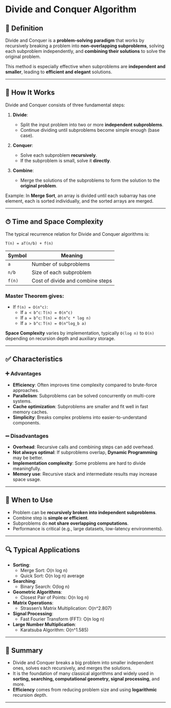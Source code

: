 # Divide and Conquer Algorithm

## 📌 Definition

Divide and Conquer is a **problem-solving paradigm** that works by recursively breaking a problem into **non-overlapping subproblems**, solving each subproblem independently, and **combining their solutions** to solve the original problem.

This method is especially effective when subproblems are **independent and smaller**, leading to **efficient and elegant** solutions.

---

## 🧠 How It Works

Divide and Conquer consists of three fundamental steps:

1. **Divide**:  
   - Split the input problem into two or more **independent subproblems**.
   - Continue dividing until subproblems become simple enough (base case).

2. **Conquer**:  
   - Solve each subproblem **recursively**.
   - If the subproblem is small, solve it **directly**.

3. **Combine**:  
   - Merge the solutions of the subproblems to form the solution to the **original problem**.

Example: In **Merge Sort**, an array is divided until each subarray has one element, each is sorted individually, and the sorted arrays are merged.

---

## ⏱ Time and Space Complexity

The typical recurrence relation for Divide and Conquer algorithms is:

```
T(n) = aT(n/b) + f(n)
```

| Symbol | Meaning |
|--------|---------|
| `a`    | Number of subproblems |
| `n/b`  | Size of each subproblem |
| `f(n)` | Cost of divide and combine steps |

### Master Theorem gives:
- If `f(n) = O(n^c)`:
  - If `a < b^c`: `T(n) = Θ(n^c)`
  - If `a = b^c`: `T(n) = Θ(n^c * log n)`
  - If `a > b^c`: `T(n) = Θ(n^log_b a)`

**Space Complexity** varies by implementation, typically `O(log n)` to `O(n)` depending on recursion depth and auxiliary storage.

---

## ✅ Characteristics

### ➕ Advantages
- **Efficiency**: Often improves time complexity compared to brute-force approaches.
- **Parallelism**: Subproblems can be solved concurrently on multi-core systems.
- **Cache optimization**: Subproblems are smaller and fit well in fast memory caches.
- **Simplicity**: Breaks complex problems into easier-to-understand components.

### ➖ Disadvantages
- **Overhead**: Recursive calls and combining steps can add overhead.
- **Not always optimal**: If subproblems overlap, **Dynamic Programming** may be better.
- **Implementation complexity**: Some problems are hard to divide meaningfully.
- **Memory use**: Recursive stack and intermediate results may increase space usage.

---

## 🧭 When to Use

- Problem can be **recursively broken into independent subproblems**.
- Combine step is **simple or efficient**.
- Subproblems do **not share overlapping computations**.
- Performance is critical (e.g., large datasets, low-latency environments).

---

## 🔍 Typical Applications

- **Sorting**:
  - Merge Sort: O(n log n)
  - Quick Sort: O(n log n) average
- **Searching**:
  - Binary Search: O(log n)
- **Geometric Algorithms**:
  - Closest Pair of Points: O(n log n)
- **Matrix Operations**:
  - Strassen’s Matrix Multiplication: O(n^2.807)
- **Signal Processing**:
  - Fast Fourier Transform (FFT): O(n log n)
- **Large Number Multiplication**:
  - Karatsuba Algorithm: O(n^1.585)

---

## 🧩 Summary

- Divide and Conquer breaks a big problem into smaller independent ones, solves each recursively, and merges the solutions.
- It is the foundation of many classical algorithms and widely used in **sorting, searching, computational geometry, signal processing**, and more.
- **Efficiency** comes from reducing problem size and using **logarithmic** recursion depth.

---
